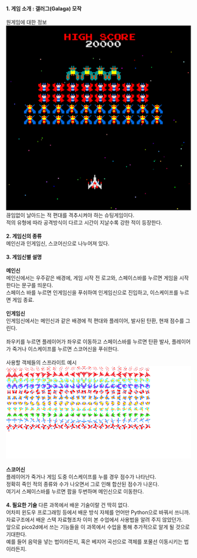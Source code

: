 **1. 게임 소개 : 갤러그(Galaga) 모작**
<br><br>
원게임에 대한 정보  ![image](logo.png)<br>
끊임없이 날아드는 적 편대를 격추시켜야 하는 슈팅게임이다.<br>
적의 유형에 따라 공격방식이 다르고 시간이 지날수록 강한 적이 등장한다.<br>
<br>
**2. 게임신의 종류**<br>
메인신과 인게임신, 스코어신으로 나누어져 있다.
<br><br>
**3. 게임신별 설명**
<br><br>
**메인신**<br>
메인신에서는 우주같은 배경에, 게임 시작 전 로고와, 스페이스바를 누르면 게임을 시작한다는 문구를 띄운다.<br>
스페이스 바를 누르면 인게임신을 푸쉬하여 인게임신으로 진입하고, 이스케이프를 누르면 게임 종료.
<br><br>
**인게임신**<br>
인게임신에서는 메인신과 같은 배경에 적 편대와 플레이어, 발사된 탄환, 현재 점수를 그린다. <br>	
좌우키를 누르면 플레이어가 좌우로 이동하고 스페이스바를 누르면 탄환 발사, 플레이어가 죽거나 이스케이프를 누르면 스코어신을 푸쉬한다.
<br><br>
사용할 객체들의 스프라이트 예시 ![image](sprites_32.png)
<br><br>
**스코어신**<br>
플레이어가 죽거나 게임 도중 이스케이프를 누를 경우 점수가 나타난다.<br>
정확히 죽인 적의 종류와 수가 나오면서 그로 인해 합산된 점수가 나온다.<br>
여기서 스페이스바를 누르면 팝을 두번하며 메인신으로 이동한다.
<br><br>
**4. 필요한 기술**
다른 과목에서 배운 기술이랄 건 딱히 없다.<br>
어차피 윈도우 프로그래밍 등에서 배운 방식 자체를 언어만 Python으로 바꿔서 쓰니까.<br>
자료구조에서 배운 스택 자료형조차 이미 본 수업에서 사용법을 알려 주지 않았던가.<br>
앞으로 pico2d에서 쓰는 기능들을 이 과목에서 수업을 통해 추가적으로 알게 될 것으로 기대한다.<br>
예를 들어 음악을 넣는 법이라든지, 혹은 베지어 곡선으로 객체를 포물선 이동시키는 법이라든지.

